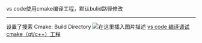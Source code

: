 vs code使用cmake编译工程，默认bulid路径修改

---

设置了搜索   Cmake: Build Directory
![在这里插入图片描述](https://img-blog.csdnimg.cn/20200113155000900.png)
[vs code 编译调试 cmake（qt/c++）工程](https://blog.csdn.net/a15005784320/article/details/103923402) 
